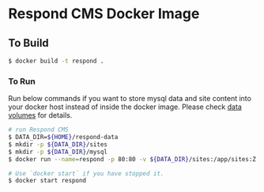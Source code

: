 # Respond CMS Docker Image

## To Build

``` bash
$ docker build -t respond .
```

### To Run

Run below commands if you want to store mysql data and site content into your docker host instead of inside the docker image.
Please check [data volumes](https://docs.docker.com/engine/userguide/containers/dockervolumes/) for details.

``` bash
# run Respond CMS
$ DATA_DIR=${HOME}/respond-data
$ mkdir -p ${DATA_DIR}/sites 
$ mkdir -p ${DATA_DIR}/mysql 
$ docker run --name=respond -p 80:80 -v ${DATA_DIR}/sites:/app/sites:Z -v ${DATA_DIR}/mysql:/var/lib/mysql:Z respond

# Use `docker start` if you have stopped it.
$ docker start respond
```

